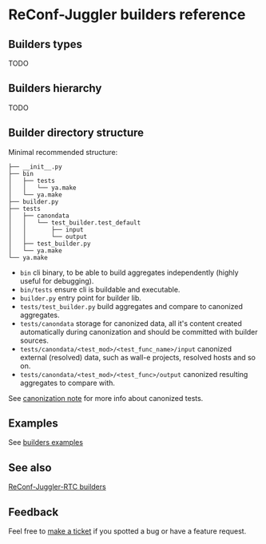 # ReConf-Juggler builders reference

## Builders types

TODO

## Builders hierarchy

TODO

## Builder directory structure

Minimal recommended structure:
```
├── __init__.py
├── bin
│   ├── tests
│   │   └── ya.make
│   └── ya.make
├── builder.py
├── tests
│   ├── canondata
│   │   └── test_builder.test_default
│   │       ├── input
│   │       └── output
│   ├── test_builder.py
│   └── ya.make
└── ya.make
```

* `bin` cli binary, to be able to build aggregates independently (highly useful
   for debugging).
* `bin/tests` ensure cli is buildable and executable.
* `builder.py` entry point for builder lib.
* `tests/test_builder.py` build aggregates and compare to canonized aggregates.
* `tests/canondata` storage for canonized data, all it's content created
   automatically during canonization and should be committed with builder
   sources.
* `tests/canondata/<test_mod>/<test_func_name>/input` canonized external
   (resolved) data, such as wall-e projects, resolved hosts and so on.
* `tests/canondata/<test_mod>/<test_func>/output` canonized resulting
   aggregates to compare with.

See [canonization note](https://a.yandex-team.ru/arc/trunk/arcadia/infra/rtc/juggler/reconf/#tests-and-canonization) for more info about canonized tests.

## Examples

See [builders examples](examples)  

## See also

[ReConf-Juggler-RTC builders](../rtc/juggler/reconf)  

## Feedback

Feel free to [make a ticket](https://st.yandex-team.ru/createTicket?type=1&priority=2&tags=reconf-juggler&queue=HOSTMAN)
if you spotted a bug or have a feature request.
